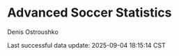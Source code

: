 # Advanced Soccer Statistics
Denis Ostroushko

<!-- gfm -->

Last successful data update: 2025-09-04 18:15:14 CST
